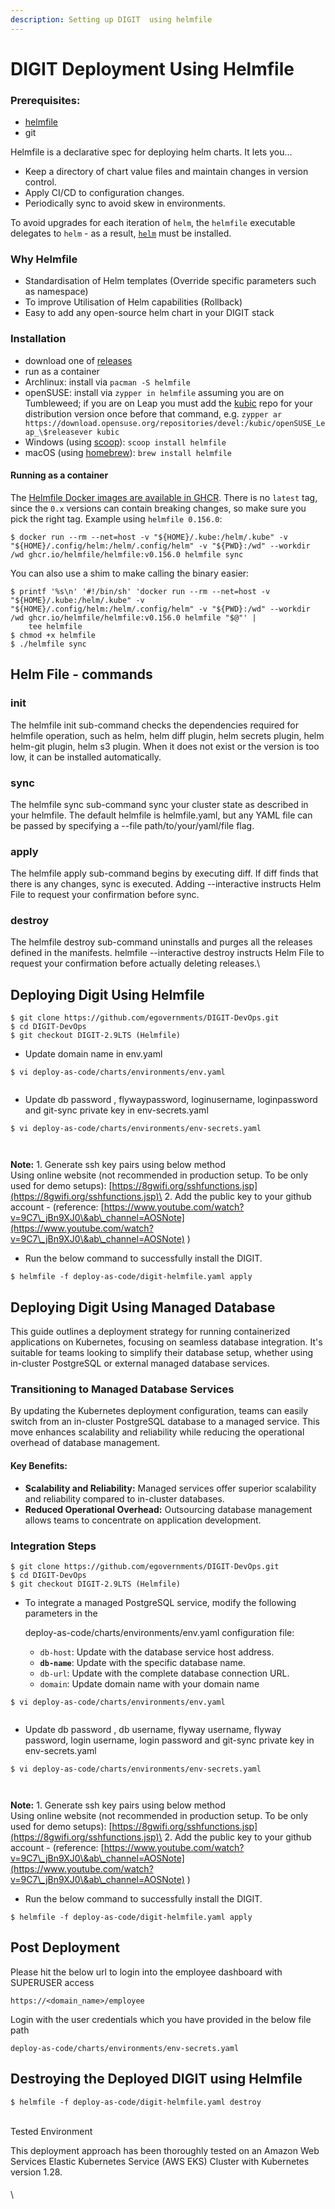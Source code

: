 ```yaml
---
description: Setting up DIGIT  using helmfile
---
```


# DIGIT Deployment Using Helmfile

### Prerequisites:

* [helmfile](https://helmfile.readthedocs.io/en/latest/)
* git

Helmfile is a declarative spec for deploying helm charts. It lets you…

* Keep a directory of chart value files and maintain changes in version control.
* Apply CI/CD to configuration changes.
* Periodically sync to avoid skew in environments.

To avoid upgrades for each iteration of `helm`, the `helmfile` executable delegates to `helm` - as a result, [`helm`](https://helm.sh/docs/intro/install/) must be installed.

### Why Helmfile <a href="#installation" id="installation"></a>

* Standardisation of Helm templates (Override specific parameters such as namespace)
* To improve Utilisation of Helm capabilities (Rollback)
* Easy to add any open-source helm chart in your DIGIT stack

### Installation <a href="#installation" id="installation"></a>

* download one of [releases](https://github.com/helmfile/helmfile/releases)
* run as a container
* Archlinux: install via `pacman -S helmfile`
* openSUSE: install via `zypper in helmfile` assuming you are on Tumbleweed; if you are on Leap you must add the [kubic](https://download.opensuse.org/repositories/devel:/kubic/) repo for your distribution version once before that command, e.g. `zypper ar https://download.opensuse.org/repositories/devel:/kubic/openSUSE_Leap_\$releasever kubic`
* Windows (using [scoop](https://scoop.sh/)): `scoop install helmfile`
* macOS (using [homebrew](https://brew.sh/)): `brew install helmfile`

#### Running as a container <a href="#running-as-a-container" id="running-as-a-container"></a>

The [Helmfile Docker images are available in GHCR](https://github.com/helmfile/helmfile/pkgs/container/helmfile). There is no `latest` tag, since the `0.x` versions can contain breaking changes, so make sure you pick the right tag. Example using `helmfile 0.156.0`:

```sh-session
$ docker run --rm --net=host -v "${HOME}/.kube:/helm/.kube" -v "${HOME}/.config/helm:/helm/.config/helm" -v "${PWD}:/wd" --workdir /wd ghcr.io/helmfile/helmfile:v0.156.0 helmfile sync
```

You can also use a shim to make calling the binary easier:

```sh-session
$ printf '%s\n' '#!/bin/sh' 'docker run --rm --net=host -v "${HOME}/.kube:/helm/.kube" -v "${HOME}/.config/helm:/helm/.config/helm" -v "${PWD}:/wd" --workdir /wd ghcr.io/helmfile/helmfile:v0.156.0 helmfile "$@"' |
    tee helmfile
$ chmod +x helmfile
$ ./helmfile sync
```

## Helm File - commands

### init

The helmfile init sub-command checks the dependencies required for helmfile operation, such as helm, helm diff plugin, helm secrets plugin, helm helm-git plugin, helm s3 plugin. When it does not exist or the version is too low, it can be installed automatically.

### sync

The helmfile sync sub-command sync your cluster state as described in your helmfile. The default helmfile is helmfile.yaml, but any YAML file can be passed by specifying a --file path/to/your/yaml/file flag.

### apply

The helmfile apply sub-command begins by executing diff. If diff finds that there is any changes, sync is executed. Adding --interactive instructs Helm File to request your confirmation before sync.

### destroy

The helmfile destroy sub-command uninstalls and purges all the releases defined in the manifests. helmfile --interactive destroy instructs Helm File to request your confirmation before actually deleting releases.\


## Deploying Digit Using Helmfile

```
$ git clone https://github.com/egovernments/DIGIT-DevOps.git
$ cd DIGIT-DevOps
$ git checkout DIGIT-2.9LTS (Helmfile)
```

* Update domain name in env.yaml

```
$ vi deploy-as-code/charts/environments/env.yaml
```

<figure><img src="../../../.gitbook/assets/image (2).png" alt=""><figcaption></figcaption></figure>

* Update db password , flywaypassword, loginusername, loginpassword  and git-sync private key in env-secrets.yaml

```
$ vi deploy-as-code/charts/environments/env-secrets.yaml
```

<figure><img src="../../../.gitbook/assets/image (5).png" alt=""><figcaption></figcaption></figure>

<figure><img src="../../../.gitbook/assets/image (4).png" alt=""><figcaption></figcaption></figure>

**Note:**  1. Generate ssh key pairs using below method \
Using online website (not recommended in production setup. To be only used for demo setups): [https://8gwifi.org/sshfunctions.jsp](https://8gwifi.org/sshfunctions.jsp)\
2\. Add the public key to your github account - (reference: [https://www.youtube.com/watch?v=9C7\_jBn9XJ0\&ab\_channel=AOSNote](https://www.youtube.com/watch?v=9C7\_jBn9XJ0\&ab\_channel=AOSNote) )

* Run the below command to successfully install the DIGIT.

```
$ helmfile -f deploy-as-code/digit-helmfile.yaml apply
```

## **Deploying Digit Using Managed Database**

This guide outlines a deployment strategy for running containerized applications on Kubernetes, focusing on seamless database integration. It's suitable for teams looking to simplify their database setup, whether using in-cluster PostgreSQL or external managed database services.

### Transitioning to Managed Database Services

By updating the Kubernetes deployment configuration, teams can easily switch from an in-cluster PostgreSQL database to a managed service. This move enhances scalability and reliability while reducing the operational overhead of database management.

#### Key Benefits:

* **Scalability and Reliability:** Managed services offer superior scalability and reliability compared to in-cluster databases.
* **Reduced Operational Overhead:** Outsourcing database management allows teams to concentrate on application development.

### Integration Steps

```
$ git clone https://github.com/egovernments/DIGIT-DevOps.git
$ cd DIGIT-DevOps
$ git checkout DIGIT-2.9LTS (Helmfile)
```

*   To integrate a managed PostgreSQL service, modify the following parameters in the&#x20;

    deploy-as-code/charts/environments/env.yaml  configuration file:

    * `db-host`: Update with the database service host address.
    * **`db-name`**: Update with the specific database name.
    * `db-url`: Update with the complete database connection URL.
    * `domain`: Update domain name with your domain name

```
$ vi deploy-as-code/charts/environments/env.yaml
```

<figure><img src="../../../.gitbook/assets/image (6).png" alt=""><figcaption></figcaption></figure>

* Update db password , db username, flyway username, flyway password, login username, login password  and git-sync private key in env-secrets.yaml

```
$ vi deploy-as-code/charts/environments/env-secrets.yaml
```

<figure><img src="../../../.gitbook/assets/image.png" alt=""><figcaption></figcaption></figure>

<figure><img src="../../../.gitbook/assets/image (4).png" alt=""><figcaption></figcaption></figure>

**Note:**  1. Generate ssh key pairs using below method \
Using online website (not recommended in production setup. To be only used for demo setups): [https://8gwifi.org/sshfunctions.jsp](https://8gwifi.org/sshfunctions.jsp)\
2\. Add the public key to your github account - (reference: [https://www.youtube.com/watch?v=9C7\_jBn9XJ0\&ab\_channel=AOSNote](https://www.youtube.com/watch?v=9C7\_jBn9XJ0\&ab\_channel=AOSNote) )

* Run the below command to successfully install the DIGIT.

```
$ helmfile -f deploy-as-code/digit-helmfile.yaml apply    
```

## Post Deployment

Please hit the below url to login into the employee dashboard with SUPERUSER access

```
https://<domain_name>/employee
```

Login with the user credentials which you have provided in the below file path

```
deploy-as-code/charts/environments/env-secrets.yaml
```

## **Destroying the Deployed DIGIT using Helmfile**

```
$ helmfile -f deploy-as-code/digit-helmfile.yaml destroy
```

\
Tested Environment

This deployment approach has been thoroughly tested on an Amazon Web Services Elastic Kubernetes Service (AWS EKS) Cluster with Kubernetes version 1.28.

####

\
